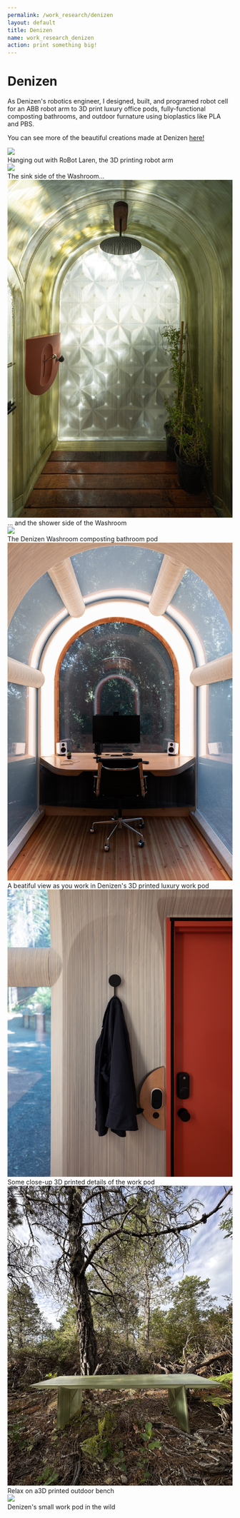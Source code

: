 ```yaml
---
permalink: /work_research/denizen
layout: default
title: Denizen
name: work_research_denizen
action: print something big!
---
```

# Denizen

As Denizen's robotics engineer, I designed, built, and programed robot cell for an ABB robot arm to 3D print luxury office pods, fully-functional composting bathrooms, and outdoor furnature using bioplastics like PLA and PBS. 

You can see more of the beautiful creations made at Denizen <a href="https://www.instagram.com/denizen.work/"> here! </a>

<div class="row">
    <div class="column">
        <img src="../assets/images/work_research/Denizen/denizen_8.jpg" class="sublistimg">
        <div class="overlay">
            <div class="text_small">Hanging out with RoBot Laren, the 3D printing robot arm</div>
        </div>
    </div>
    <div class="column">
        <img src="../assets/images/work_research/Denizen/denizen_2.jpg" class="sublistimg">
        <div class="overlay">
            <div class="text_small">The sink side of the Washroom...</div>
        </div>
    </div>
    <div class="column">
        <img src="../assets/images/work_research/Denizen/denizen_3.jpg" class="sublistimg">
        <div class="overlay">
            <div class="text_small">... and the shower side of the Washroom</div>
        </div>
    </div>
</div>
<div class="row">
    <div class="column">
        <img src="../assets/images/work_research/Denizen/denizen_1.jpg" class="sublistimg">
        <div class="overlay">
            <div class="text_small">The Denizen Washroom composting bathroom pod</div>
        </div>
    </div>
    <div class="column">
        <img src="../assets/images/work_research/Denizen/denizen_4.jpg" class="sublistimg">
        <div class="overlay">
            <div class="text_small">A beatiful view as you work in Denizen's 3D printed luxury work pod</div>
        </div>
    </div>
    <div class="column">
        <img src="../assets/images/work_research/Denizen/denizen_5.jpg" class="sublistimg">
        <div class="overlay">
            <div class="text_small">Some close-up 3D printed details of the work pod</div>
        </div>
    </div>
<div class="row">
    <div class="column">
        <img src="../assets/images/work_research/Denizen/denizen_6.jpg" class="sublistimg">
        <div class="overlay">
            <div class="text_small">Relax on a3D printed outdoor bench</div>
        </div>
    </div>
    <div class="column">
        <img src="../assets/images/work_research/Denizen/denizen_7.jpg" class="sublistimg">
        <div class="overlay">
            <div class="text_small">Denizen's small work pod in the wild</div>
        </div>
    </div>